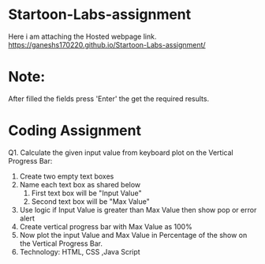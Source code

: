 # Startoon-Labs-assignment
Here i am attaching the Hosted webpage link.
https://ganeshs170220.github.io/Startoon-Labs-assignment/
# Note:
After filled the fields press 'Enter' the get the required results.

# Coding Assignment 
Q1. Calculate the given input value from keyboard plot on the Vertical Progress Bar:
  1. Create two empty text boxes
  2. Name each text box as shared below
      1. First text box will be "Input Value"
      2. Second text box will be "Max Value"
  3. Use logic if Input Value is greater than Max Value then show pop or error alert
  4. Create vertical progress bar with Max Value as 100%
  5. Now plot the input Value and Max Value in Percentage of the show on the Vertical Progress Bar.
  6. Technology: HTML, CSS ,Java Script
